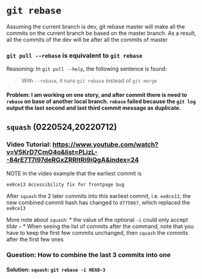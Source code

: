 # `git rebase`

Assuming the current branch is dev, git rebase master will make all the commits on the current branch be based on the master branch. As a result, all the commits of the dev will be after all the commits of master

### `git pull --rebase` is equivalent to `git rebase`

Reasoning: In `git pull --help`, the following sentence is found:

> With `--rebase`, it runs `git rebase` instead of `git merge`

#### Problem: I am working on one story, and after commit there is need to `rebase` on base of another local branch. `rebase` failed because the `git log` output the last second and last third commit message as duplicate.

## `squash` (0220524,20220712)
### Video Tutorial: https://www.youtube.com/watch?v=V5KrD7CmO4o&list=PLizL--84rE7T7l97deRGxZRRltRi9iQgA&index=24

NOTE in the video example that the earliest commit is 

`ee8ce13 Accessibility fix for frontpage bug`

After `squash` the 2 later commits into this earliest commit, i.e. `ee8ce13`, the new combined commit hash has changed to `d775667`, which replaced the `ee8ce13`

More note about `squash`: 
	* the value of the optional `-i` could only accept *tilde* `~`
	* When seeing the list of commits after the command, note that you have to keep the first few commits unchanged, then `squash` the commits after the first few ones

### Question: How to combine the last 3 commits into one
#### Solution: `squash`: `git rebase -i HEAD~3`






